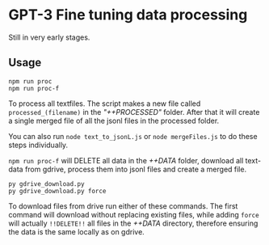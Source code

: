 # GPT-3 Fine tuning data processing

Still in very early stages.

## Usage

````
npm run proc
npm run proc-f
```` 
To process all textfiles. The script makes a new file called `processed_(filename)` in the *"++PROCESSED"* folder. After that it will create a single merged file of all the jsonl files in the processed folder. 

You can also run `node text_to_jsonL.js` or `node mergeFiles.js` to do these steps individually.

`npm run proc-f` will DELETE all data in the *++DATA* folder, download all text-data from gdrive, process them into jsonl files and create a merged file.

````
py gdrive_download.py
py gdrive_download.py force
````
To download files from drive run either of these commands.
The first command will download without replacing existing files, while adding `force` will actually `!!DELETE!!` all files in the *++DATA* directory, therefore ensuring the data is the same locally as on gdrive.



